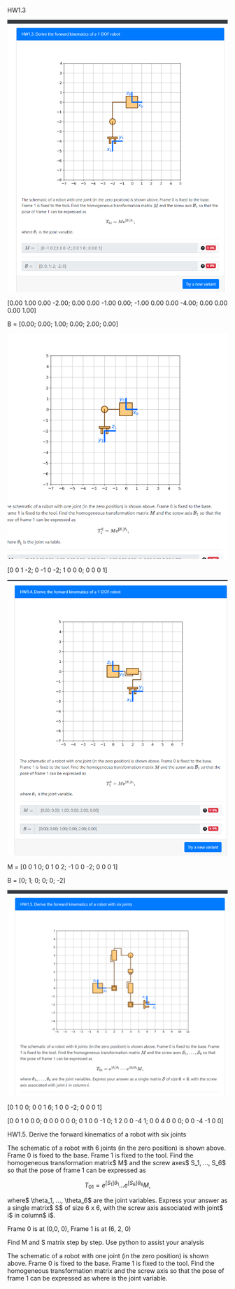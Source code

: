 

HW1.3



![image-20240311070337191](./hw2.assets/image-20240311070337191.png)

[0.00 1.00 0.00 -2.00; 0.00 0.00 -1.00 0.00; -1.00 0.00 0.00 -4.00; 0.00 0.00 0.00 1.00]



B = [0.00; 0.00; 1.00; 0.00; 2.00; 0.00]



![image-20240311221132682](./hw2.assets/image-20240311221132682.png)

[0 0 1 -2; 0 -1 0 -2; 1 0 0 0; 0 0 0 1]

![image-20240311070438932](./hw2.assets/image-20240311070438932.png)

M = [0 0 1 0; 0 1 0 2; -1 0 0 -2; 0 0 0 1]

B = [0; 1; 0; 0; 0; -2]



![image-20240311101650231](./hw2.assets/image-20240311101650231.png)



[0 1 0 0; 0 0 1 6; 1 0 0 -2; 0 0 0 1]

[0 0 1 0 0 0; 0 0 0 0 0 0; 0 1 0 0 -1 0; 1 2 0 0 -4 1; 0 0 4 0 0 0; 0 0 -4 -1 0 0]





HW1.5. Derive the forward kinematics of a robot with six joints

The schematic of a robot with 6 joints (in the zero position) is shown above. Frame 0 is fixed to the base. Frame 1 is fixed to the tool. Find the homogeneous transformation matrix$ M$ and the screw axes$ S_1, ..., S_6$ so that the pose of frame 1 can be expressed as

$$ T_{01} = e^{[S_1]\theta_1}...e^{[S_6]\theta_6}M, $$

where$ \theta_1, ..., \theta_6$ are the joint variables. Express your answer as a single matrix$ S$ of size 6 x 6, with the screw axis associated with joint$ i$ in column$ i$.





Frame 0 is at (0,0, 0), Frame 1 is at (6, 2, 0)



Find M and S matrix step by step. Use python to assist your analysis



The schematic of a robot with one joint (in the zero position) is shown above. Frame 0 is fixed to the base. Frame 1 is fixed to the tool. Find the homogeneous transformation matrix 
 and the screw axis 
 so that the pose of frame 1 can be expressed as
where 
 is the joint variable.